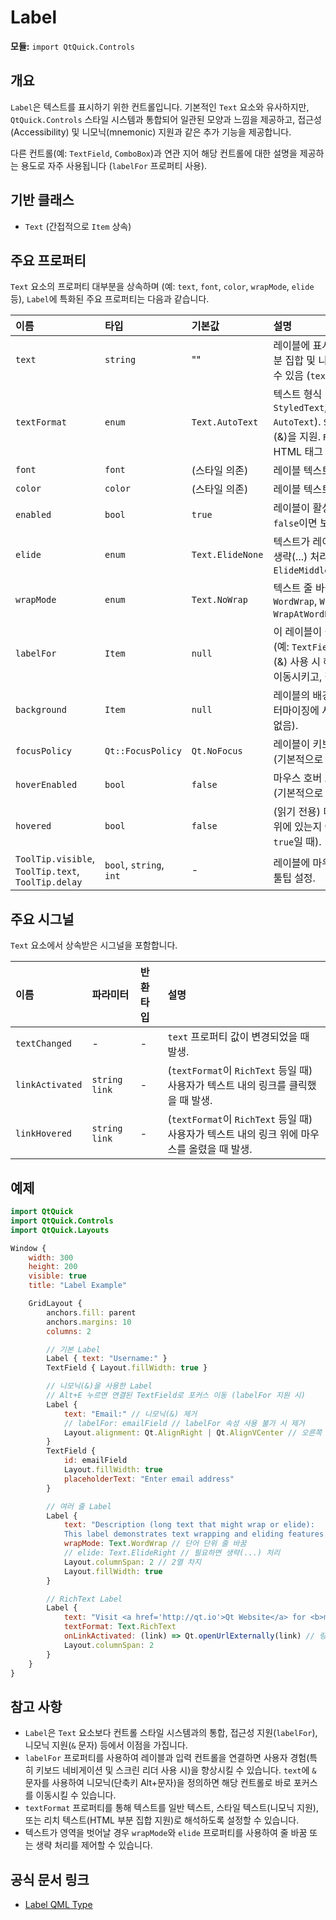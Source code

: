 # Label

**모듈:** `import QtQuick.Controls`

## 개요

`Label`은 텍스트를 표시하기 위한 컨트롤입니다. 기본적인 `Text` 요소와 유사하지만, `QtQuick.Controls` 스타일 시스템과 통합되어 일관된 모양과 느낌을 제공하고, 접근성(Accessibility) 및 니모닉(mnemonic) 지원과 같은 추가 기능을 제공합니다.

다른 컨트롤(예: `TextField`, `ComboBox`)과 연관 지어 해당 컨트롤에 대한 설명을 제공하는 용도로 자주 사용됩니다 (`labelFor` 프로퍼티 사용).

## 기반 클래스

*   `Text` (간접적으로 `Item` 상속)

## 주요 프로퍼티

`Text` 요소의 프로퍼티 대부분을 상속하며 (예: `text`, `font`, `color`, `wrapMode`, `elide` 등), `Label`에 특화된 주요 프로퍼티는 다음과 같습니다.

| 이름         | 타입    | 기본값         | 설명                                                                                                                              |
| :----------- | :------ | :------------- | :-------------------------------------------------------------------------------------------------------------------------------- |
| `text`       | `string`| ""           | 레이블에 표시될 텍스트. HTML 부분 집합 및 니모닉 문자(&)를 포함할 수 있음 (`textFormat` 설정에 따라).                                      |
| `textFormat` | `enum`  | `Text.AutoText`| 텍스트 형식 (`PlainText`, `StyledText`, `RichText`, `AutoText`). `StyledText`는 니모닉(&)을 지원. `RichText`는 간단한 HTML 태그 지원.           |
| `font`       | `font`  | (스타일 의존) | 레이블 텍스트의 글꼴.                                                                                                              |
| `color`      | `color` | (스타일 의존) | 레이블 텍스트의 색상.                                                                                                              |
| `enabled`    | `bool`  | `true`         | 레이블이 활성화 상태인지 여부. `false`이면 보통 흐리게 표시됨.                                                                       |
| `elide`      | `enum`  | `Text.ElideNone`| 텍스트가 레이블 너비를 초과할 때 생략(...) 처리 방식 (`ElideLeft`, `ElideMiddle`, `ElideRight`).                                                |
| `wrapMode`   | `enum`  | `Text.NoWrap`  | 텍스트 줄 바꿈 방식 (`NoWrap`, `WordWrap`, `WrapAnywhere`, `WrapAtWordBoundaryOrAnywhere`).                                                  |
| `labelFor`   | `Item`  | `null`         | 이 레이블이 설명하는 대상 컨트롤(예: `TextField`). 설정하면 니모닉(&) 사용 시 해당 컨트롤로 포커스를 이동시키고, 접근성 정보에 사용됨. |
| `background` | `Item`  | `null`         | 레이블의 배경 아이템. 스타일 커스터마이징에 사용 (기본적으로 배경 없음).                                                              |
| `focusPolicy`| `Qt::FocusPolicy`| `Qt.NoFocus`  | 레이블이 키보드 포커스를 받는 방식 (기본적으로 받지 않음).                                                                           |
| `hoverEnabled`|`bool` | `false`        | 마우스 호버 효과를 사용할지 여부 (기본적으로 비활성).                                                                              |
| `hovered`    | `bool` | `false`        | (읽기 전용) 마우스 커서가 레이블 위에 있는지 여부 (`hoverEnabled`가 `true`일 때).                                                 |
| `ToolTip.visible`, `ToolTip.text`, `ToolTip.delay` | `bool`, `string`, `int` | - | 레이블에 마우스를 올렸을 때 표시될 툴팁 설정.                                                                     |

## 주요 시그널

`Text` 요소에서 상속받은 시그널을 포함합니다.

| 이름            | 파라미터 | 반환타입 | 설명                                                                               |
| :-------------- | :------- | :------- | :--------------------------------------------------------------------------------- |
| `textChanged`   | -        | -        | `text` 프로퍼티 값이 변경되었을 때 발생.                                                 |
| `linkActivated` | `string link` | -      | (`textFormat`이 `RichText` 등일 때) 사용자가 텍스트 내의 링크를 클릭했을 때 발생. |
| `linkHovered`   | `string link` | -      | (`textFormat`이 `RichText` 등일 때) 사용자가 텍스트 내의 링크 위에 마우스를 올렸을 때 발생. |

## 예제

```qml
import QtQuick
import QtQuick.Controls
import QtQuick.Layouts

Window {
    width: 300
    height: 200
    visible: true
    title: "Label Example"

    GridLayout {
        anchors.fill: parent
        anchors.margins: 10
        columns: 2

        // 기본 Label
        Label { text: "Username:" }
        TextField { Layout.fillWidth: true }

        // 니모닉(&)을 사용한 Label
        // Alt+E 누르면 연결된 TextField로 포커스 이동 (labelFor 지원 시)
        Label {
            text: "Email:" // 니모닉(&) 제거
            // labelFor: emailField // labelFor 속성 사용 불가 시 제거
            Layout.alignment: Qt.AlignRight | Qt.AlignVCenter // 오른쪽 정렬
        }
        TextField {
            id: emailField
            Layout.fillWidth: true
            placeholderText: "Enter email address"
        }

        // 여러 줄 Label
        Label {
            text: "Description (long text that might wrap or elide):
            This label demonstrates text wrapping and eliding features."
            wrapMode: Text.WordWrap // 단어 단위 줄 바꿈
            // elide: Text.ElideRight // 필요하면 생략(...) 처리
            Layout.columnSpan: 2 // 2열 차지
            Layout.fillWidth: true
        }

        // RichText Label
        Label {
            text: "Visit <a href='http://qt.io'>Qt Website</a> for <b>more</b> info."
            textFormat: Text.RichText
            onLinkActivated: (link) => Qt.openUrlExternally(link) // 링크 열기
            Layout.columnSpan: 2
        }
    }
}
```

## 참고 사항

*   `Label`은 `Text` 요소보다 컨트롤 스타일 시스템과의 통합, 접근성 지원(`labelFor`), 니모닉 지원(`&` 문자) 등에서 이점을 가집니다.
*   `labelFor` 프로퍼티를 사용하여 레이블과 입력 컨트롤을 연결하면 사용자 경험(특히 키보드 네비게이션 및 스크린 리더 사용 시)을 향상시킬 수 있습니다. `text`에 `&` 문자를 사용하여 니모닉(단축키 Alt+문자)을 정의하면 해당 컨트롤로 바로 포커스를 이동시킬 수 있습니다.
*   `textFormat` 프로퍼티를 통해 텍스트를 일반 텍스트, 스타일 텍스트(니모닉 지원), 또는 리치 텍스트(HTML 부분 집합 지원)로 해석하도록 설정할 수 있습니다.
*   텍스트가 영역을 벗어날 경우 `wrapMode`와 `elide` 프로퍼티를 사용하여 줄 바꿈 또는 생략 처리를 제어할 수 있습니다. 

## 공식 문서 링크

*   [Label QML Type ](https://doc.qt.io/qt-6/qml-qtquick-controls-label.html) 